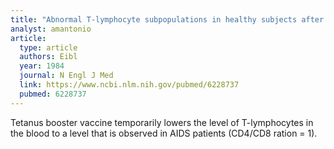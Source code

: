 ```yaml
---
title: "Abnormal T-lymphocyte subpopulations in healthy subjects after tetanus booster immunization"
analyst: amantonio
article:
  type: article
  authors: Eibl
  year: 1984
  journal: N Engl J Med
  link: https://www.ncbi.nlm.nih.gov/pubmed/6228737
  pubmed: 6228737
---
```


Tetanus booster vaccine temporarily lowers the level of T-lymphocytes in the blood to a level that is observed in AIDS patients (CD4/CD8 ration = 1).
